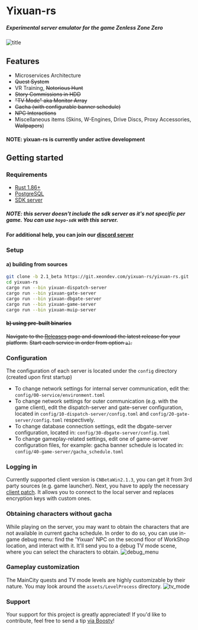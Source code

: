 # Yixuan-rs
##### Experimental server emulator for the game Zenless Zone Zero
![title](assets/img/title.png)

## Features
- Microservices Architecture
- ~~Quest System~~
- VR Training, ~~Notorious Hunt~~
- ~~Story Commissions in HDD~~
- ~~"TV Mode" aka Monitor Array~~
- ~~Gacha (with configurable banner schedule)~~
- ~~NPC Interactions~~
- Miscellaneous items (Skins, W-Engines, Drive Discs, Proxy Accessories, ~~Wallpapers~~)
#### NOTE: yixuan-rs is currently under active development

## Getting started
### Requirements
- [Rust 1.86+](https://www.rust-lang.org/tools/install)
- [PostgreSQL](https://www.postgresql.org/download/)
- [SDK server](https://git.xeondev.com/reversedrooms/hoyo-sdk)
##### NOTE: this server doesn't include the sdk server as it's not specific per game. You can use `hoyo-sdk` with this server.

#### For additional help, you can join our [discord server](https://discord.xeondev.com)

### Setup
#### a) building from sources
```sh
git clone -b 2.1_beta https://git.xeondev.com/yixuan-rs/yixuan-rs.git
cd yixuan-rs
cargo run --bin yixuan-dispatch-server
cargo run --bin yixuan-gate-server
cargo run --bin yixuan-dbgate-server
cargo run --bin yixuan-game-server
cargo run --bin yixuan-muip-server
```
#### ~~b) using pre-built binaries~~
~~Navigate to the [Releases](https://git.xeondev.com/yixuan-rs/yixuan-rs/releases) page and download the latest release for your platform.~~
~~Start each service in order from option `a)`.~~

### Configuration
The configuration of each server is located under the `config` directory (created upon first startup)
- To change network settings for internal server communication, edit the: `config/00-service/environment.toml`
- To change network settings for outer communication (e.g. with the game client), edit the dispatch-server and gate-server configuration, located in `config/10-dispatch-server/config.toml` and `config/20-gate-server/config.toml` respectively.
- To change database connection settings, edit the dbgate-server configuration, located in: `config/30-dbgate-server/config.toml`
- To change gameplay-related settings, edit one of game-server configuration files, for example: gacha banner schedule is located in: `config/40-game-server/gacha_schedule.toml`

### Logging in
Currently supported client version is `CNBetaWin2.1.3`, you can get it from 3rd party sources (e.g. game launcher). Next, you have to apply the necessary [client patch](https://git.xeondev.com/yuzuha-rs/yuzuha-patch/releases/tag/beta_2.1.3). It allows you to connect to the local server and replaces encryption keys with custom ones.

### Obtaining characters without gacha
While playing on the server, you may want to obtain the characters that are not available in current gacha schedule. In order to do so, you can use in-game debug menu: find the 'Yixuan' NPC on the second floor of WorkShop location, and interact with it. It'll send you to a debug TV mode scene, where you can select the characters to obtain.
![debug_menu](assets/img/debug_menu.png)

### Gameplay customization
The MainCity quests and TV mode levels are highly customizable by their nature. You may look around the `assets/LevelProcess` directory.
![tv_mode](assets/img/tv_mode.png)

### Support
Your support for this project is greatly appreciated! If you'd like to contribute, feel free to send a tip [via Boosty](https://boosty.to/xeondev/donate)!
